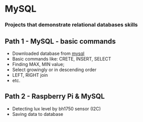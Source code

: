 # MySQL #

 <h3> Projects that demonstrate relational databases skills  </h3> 





## Path 1 - MySQL - basic commands ##

- Downloaded database from [mysql](https://www.mysql.com/) 
- Basic commands like: CRETE, INSERT, SELECT
- Finding MAX, MIN value; 
- Select growingly or in descending order
- LEFT, RIGHT join
- etc.

## Path 2 - Raspberry Pi & MySQL ##
- Detecting lux level by bh1750 sensor (I2C)
- Saving data to database
